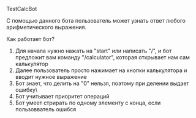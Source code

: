 TestCalcBot

С помощью данного бота пользователь может узнать ответ любого арифметического выражения.

Как работает бот?
1) Для начала нужно нажать на "start" или написать "/", и бот предложит вам команду "/calculator", которая открывает нам сам калькулятор
2) Далее пользователь просто нажимает на кнопки калькулятора и вводит нужное выражение 
3) Бот знает, что делить на "0" нельзя, поэтому при делении выдает ошибку\
4) Бот учитывает приоритет операций
5) Бот умеет стрирать по одному элементу с конца, если пользовватель ошибся 
